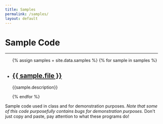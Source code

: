 ```yaml
---
title: Samples
permalink: /samples/
layout: default
---
```

# Sample Code
---
<div class="samples">
	<ul class="post-list">
		{% assign samples = site.data.samples %}
		{% for sample in samples %}
            <li>
                <h2><a class="post-link" href="{{ sample.file }}">{{ sample.file }}</a></h2>
				<p>{{sample.description}}</p>
            </li>
		{% endfor %}
	</ul>
</div>

Sample code used in class and for demonstration purposes. *Note that some of this code purposefully contains bugs for demonstration purposes.* Don't just copy and paste, pay attention to what these programs do!

